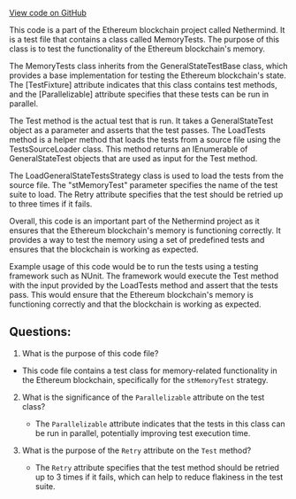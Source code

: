 [View code on GitHub](https://github.com/NethermindEth/nethermind/src/Nethermind/Ethereum.Blockchain.Test/MemoryTests.cs)

This code is a part of the Ethereum blockchain project called Nethermind. It is a test file that contains a class called MemoryTests. The purpose of this class is to test the functionality of the Ethereum blockchain's memory. 

The MemoryTests class inherits from the GeneralStateTestBase class, which provides a base implementation for testing the Ethereum blockchain's state. The [TestFixture] attribute indicates that this class contains test methods, and the [Parallelizable] attribute specifies that these tests can be run in parallel. 

The Test method is the actual test that is run. It takes a GeneralStateTest object as a parameter and asserts that the test passes. The LoadTests method is a helper method that loads the tests from a source file using the TestsSourceLoader class. This method returns an IEnumerable of GeneralStateTest objects that are used as input for the Test method. 

The LoadGeneralStateTestsStrategy class is used to load the tests from the source file. The "stMemoryTest" parameter specifies the name of the test suite to load. The Retry attribute specifies that the test should be retried up to three times if it fails. 

Overall, this code is an important part of the Nethermind project as it ensures that the Ethereum blockchain's memory is functioning correctly. It provides a way to test the memory using a set of predefined tests and ensures that the blockchain is working as expected. 

Example usage of this code would be to run the tests using a testing framework such as NUnit. The framework would execute the Test method with the input provided by the LoadTests method and assert that the tests pass. This would ensure that the Ethereum blockchain's memory is functioning correctly and that the blockchain is working as expected.
## Questions: 
 1. What is the purpose of this code file?
   - This code file contains a test class for memory-related functionality in the Ethereum blockchain, specifically for the `stMemoryTest` strategy.
   
2. What is the significance of the `Parallelizable` attribute on the test class?
   - The `Parallelizable` attribute indicates that the tests in this class can be run in parallel, potentially improving test execution time.
   
3. What is the purpose of the `Retry` attribute on the `Test` method?
   - The `Retry` attribute specifies that the test method should be retried up to 3 times if it fails, which can help to reduce flakiness in the test suite.